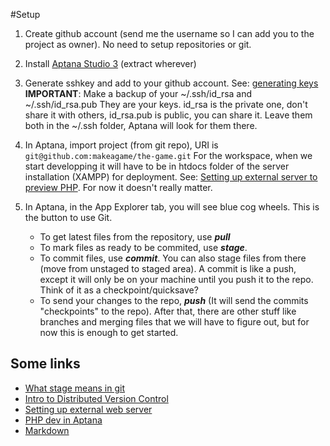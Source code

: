 #Setup

1. Create github account (send me the username so I can add you to the project as owner). No need to setup repositories or git.

2. Install [Aptana Studio 3](http://aptana.com/) (extract wherever)

3. Generate sshkey and add to your github account. See: [generating keys](https://help.github.com/articles/generating-ssh-keys)  
	**IMPORTANT**: Make a backup of your ~/.ssh/id_rsa and ~/.ssh/id_rsa.pub They are your keys. id_rsa	is the private one, don't share it with others, id_rsa.pub is public, you can share it. Leave them both in the ~/.ssh folder, Aptana will look for them there.

4.	In Aptana, import project (from git repo), URI is `git@github.com:makeagame/the-game.git` 
For the workspace, when we start developping it will have to be in htdocs folder of the server installation (XAMPP) for deployment. See: [Setting up external server to preview PHP](https://wiki.appcelerator.org/display/tis/Setting+up+an+external+web+server+to+preview+PHP+and+other+non-HTML+pages). For now it doesn't really matter.
	
5.	In Aptana, in the App Explorer tab, you will see blue cog wheels. This is the button to use Git.
	* To get latest files from the repository, use ***pull***
	* To mark files as ready to be commited, use ***stage***.
	* To commit files, use ***commit***. You can also stage files from there (move from unstaged to staged area). A commit is like a push, except it will only be on your machine until you push it to the	repo. Think of it as a checkpoint/quicksave?
	* To send your changes to the repo, ***push*** (It will send the commits "checkpoints" to the repo). After that, there are other stuff like branches and merging files that we will have to figure out, but for now this is enough to get started.

## Some links
* [What stage means in git](http://programmers.stackexchange.com/questions/119782/what-stage-means-in-git-source-control)
* [Intro to Distributed Version Control](http://betterexplained.com/articles/intro-to-distributed-version-control-illustrated/)
* [Setting up external web server](https://wiki.appcelerator.org/display/tis/Setting+up+an+external+web+server+to+preview+PHP+and+other+non-HTML+pages )
* [PHP dev in Aptana](https://wiki.appcelerator.org/display/tis/PHP+Development)
* [Markdown](https://en.wikipedia.org/wiki/Markdown)
